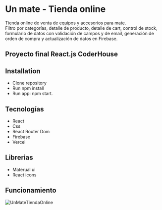# Un mate - Tienda online

Tienda online de venta de equipos y accesorios para mate. <br>
Filtro por categorías, detalle de producto, detalle de cart, control de stock, formulario de datos con validación de campos y de email, generación de orden de compra y actualización de datos en Firebase.

## Proyecto final React.js CoderHouse

## Installation

- Clone repository
- Run npm install
- Run app: npm start.

## Tecnologías

- React
- Css
- React Router Dom
- Firebase
- Vercel

## Librerias

- Materual ui
- React icons

## Funcionamiento

![UnMateTiendaOnline](https://user-images.githubusercontent.com/98982853/182049948-fe3b22f7-3c5d-4715-8d9f-40f08f1e4a27.gif)
